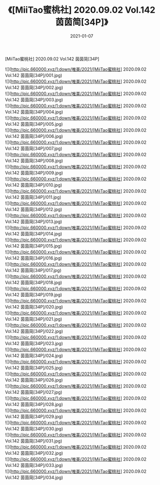 ﻿---
layout: post
title:  《[MiiTao蜜桃社] 2020.09.02 Vol.142 茵茵简[34P]》
date:   2021-01-07
img: http://pic.660000.xyz/1:down/唯美/2021/[MiiTao蜜桃社] 2020.09.02 Vol.142 茵茵简[34P]/000.jpg
categories: [美女, 清纯, 唯美]
---

[MiiTao蜜桃社] 2020.09.02 Vol.142 茵茵简[34P]

  ![](http://pic.660000.xyz/1:down/唯美/2021/[MiiTao蜜桃社] 2020.09.02 Vol.142 茵茵简[34P]/001.jpg) <br> ![](http://pic.660000.xyz/1:down/唯美/2021/[MiiTao蜜桃社] 2020.09.02 Vol.142 茵茵简[34P]/002.jpg) <br> ![](http://pic.660000.xyz/1:down/唯美/2021/[MiiTao蜜桃社] 2020.09.02 Vol.142 茵茵简[34P]/003.jpg) <br> ![](http://pic.660000.xyz/1:down/唯美/2021/[MiiTao蜜桃社] 2020.09.02 Vol.142 茵茵简[34P]/004.jpg) <br> ![](http://pic.660000.xyz/1:down/唯美/2021/[MiiTao蜜桃社] 2020.09.02 Vol.142 茵茵简[34P]/005.jpg) <br> ![](http://pic.660000.xyz/1:down/唯美/2021/[MiiTao蜜桃社] 2020.09.02 Vol.142 茵茵简[34P]/006.jpg) <br> ![](http://pic.660000.xyz/1:down/唯美/2021/[MiiTao蜜桃社] 2020.09.02 Vol.142 茵茵简[34P]/007.jpg) <br> ![](http://pic.660000.xyz/1:down/唯美/2021/[MiiTao蜜桃社] 2020.09.02 Vol.142 茵茵简[34P]/008.jpg) <br> ![](http://pic.660000.xyz/1:down/唯美/2021/[MiiTao蜜桃社] 2020.09.02 Vol.142 茵茵简[34P]/009.jpg) <br> ![](http://pic.660000.xyz/1:down/唯美/2021/[MiiTao蜜桃社] 2020.09.02 Vol.142 茵茵简[34P]/010.jpg) <br> ![](http://pic.660000.xyz/1:down/唯美/2021/[MiiTao蜜桃社] 2020.09.02 Vol.142 茵茵简[34P]/011.jpg) <br> ![](http://pic.660000.xyz/1:down/唯美/2021/[MiiTao蜜桃社] 2020.09.02 Vol.142 茵茵简[34P]/012.jpg) <br> ![](http://pic.660000.xyz/1:down/唯美/2021/[MiiTao蜜桃社] 2020.09.02 Vol.142 茵茵简[34P]/013.jpg) <br> ![](http://pic.660000.xyz/1:down/唯美/2021/[MiiTao蜜桃社] 2020.09.02 Vol.142 茵茵简[34P]/014.jpg) <br> ![](http://pic.660000.xyz/1:down/唯美/2021/[MiiTao蜜桃社] 2020.09.02 Vol.142 茵茵简[34P]/015.jpg) <br> ![](http://pic.660000.xyz/1:down/唯美/2021/[MiiTao蜜桃社] 2020.09.02 Vol.142 茵茵简[34P]/016.jpg) <br> ![](http://pic.660000.xyz/1:down/唯美/2021/[MiiTao蜜桃社] 2020.09.02 Vol.142 茵茵简[34P]/017.jpg) <br> ![](http://pic.660000.xyz/1:down/唯美/2021/[MiiTao蜜桃社] 2020.09.02 Vol.142 茵茵简[34P]/018.jpg) <br> ![](http://pic.660000.xyz/1:down/唯美/2021/[MiiTao蜜桃社] 2020.09.02 Vol.142 茵茵简[34P]/019.jpg) <br> ![](http://pic.660000.xyz/1:down/唯美/2021/[MiiTao蜜桃社] 2020.09.02 Vol.142 茵茵简[34P]/020.jpg) <br> ![](http://pic.660000.xyz/1:down/唯美/2021/[MiiTao蜜桃社] 2020.09.02 Vol.142 茵茵简[34P]/021.jpg) <br> ![](http://pic.660000.xyz/1:down/唯美/2021/[MiiTao蜜桃社] 2020.09.02 Vol.142 茵茵简[34P]/022.jpg) <br> ![](http://pic.660000.xyz/1:down/唯美/2021/[MiiTao蜜桃社] 2020.09.02 Vol.142 茵茵简[34P]/023.jpg) <br> ![](http://pic.660000.xyz/1:down/唯美/2021/[MiiTao蜜桃社] 2020.09.02 Vol.142 茵茵简[34P]/024.jpg) <br> ![](http://pic.660000.xyz/1:down/唯美/2021/[MiiTao蜜桃社] 2020.09.02 Vol.142 茵茵简[34P]/025.jpg) <br> ![](http://pic.660000.xyz/1:down/唯美/2021/[MiiTao蜜桃社] 2020.09.02 Vol.142 茵茵简[34P]/026.jpg) <br> ![](http://pic.660000.xyz/1:down/唯美/2021/[MiiTao蜜桃社] 2020.09.02 Vol.142 茵茵简[34P]/027.jpg) <br> ![](http://pic.660000.xyz/1:down/唯美/2021/[MiiTao蜜桃社] 2020.09.02 Vol.142 茵茵简[34P]/028.jpg) <br> ![](http://pic.660000.xyz/1:down/唯美/2021/[MiiTao蜜桃社] 2020.09.02 Vol.142 茵茵简[34P]/029.jpg) <br> ![](http://pic.660000.xyz/1:down/唯美/2021/[MiiTao蜜桃社] 2020.09.02 Vol.142 茵茵简[34P]/030.jpg) <br> ![](http://pic.660000.xyz/1:down/唯美/2021/[MiiTao蜜桃社] 2020.09.02 Vol.142 茵茵简[34P]/031.jpg) <br> ![](http://pic.660000.xyz/1:down/唯美/2021/[MiiTao蜜桃社] 2020.09.02 Vol.142 茵茵简[34P]/032.jpg) <br> ![](http://pic.660000.xyz/1:down/唯美/2021/[MiiTao蜜桃社] 2020.09.02 Vol.142 茵茵简[34P]/033.jpg) <br> ![](http://pic.660000.xyz/1:down/唯美/2021/[MiiTao蜜桃社] 2020.09.02 Vol.142 茵茵简[34P]/034.jpg) <br>